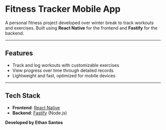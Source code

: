 # Fitness Tracker Mobile App  

A personal fitness project developed over winter break to track workouts and exercises. Built using **React Native** for the frontend and **Fastify** for the backend.

---

## Features  
- Track and log workouts with customizable exercises  
- View progress over time through detailed records  
- Lightweight and fast, optimized for mobile devices  

---

## Tech Stack  
- **Frontend**: [React Native](https://reactnative.dev/)  
- **Backend**: [Fastify](https://www.fastify.io/) (Node.js)  

**Developed by Ethan Santos**  
